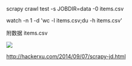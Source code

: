 scrapy crawl test -s JOBDIR=data -0 items.csv

watch -n 1 -d 'wc -l items.csv;du -h items.csv'

附数据 items.csv

![](img.png)

http://hackerxu.com/2014/09/07/scrapy-jd.html
